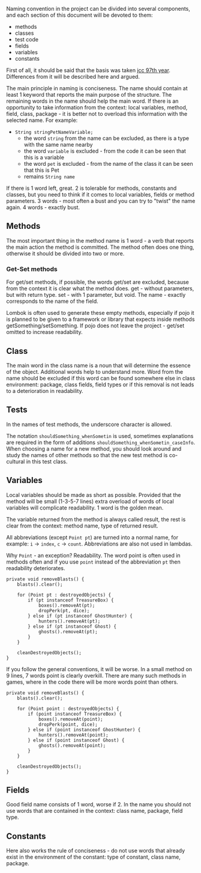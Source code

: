 Naming convention in the project can be divided into several components, and
each section of this document will be devoted to them:
* methods
* classes
* test code
* fields
* variables
* constants

First of all, it should be said that the basis was taken
[jcc 97th year](https://www.oracle.com/technetwork/java/codeconventions-150003.pdf).
Differences from it will be described here and argued.

The main principle in naming is conciseness.
The name should contain at least 1 keyword that reports
the main purpose of the structure. The remaining words in the name should
help the main word. If there is an opportunity to take information from the context:
local variables, method, field, class, package - it is better not to overload
this information with the selected name. For example:

* `String stringPetNameVariable;`  
  + the word `string` from the name can be excluded, as there is a type with the same name nearby
  + the word `variable` is excluded - from the code it can be seen that this is a variable
  + the word `pet` is excluded - from the name of the class it can be seen that this is Pet
  + remains `String name`

If there is 1 word left, great. 2 is tolerable for methods, constants and classes, but
you need to think if it comes to local variables, fields or method parameters.
3 words - most often a bust and you can try to "twist" the name again.
4 words - exactly bust.

## <a id="method"></a> Methods

The most important thing in the method name is 1 word - a verb that reports the main action
the method is committed. The method often does one thing, otherwise
it should be divided into two or more.

### <a id="get-set"></a> Get-Set methods

For get/set methods, if possible, the words get/set are excluded, because
from the context it is clear what the method does. get - without parameters, but with return type.
set - with 1 parameter, but void. The name - exactly corresponds to the name of the field.

Lombok is often used to generate these empty methods, especially if pojo
it is planned to be given to a framework or library that expects inside methods
getSomething/setSomething. If pojo does not leave the project - get/set
omitted to increase readability.

## <a id="class"></a> Class

The main word in the class name is a noun that will
determine the essence of the object. Additional words help to understand more. Word
from the name should be excluded if this word can be found somewhere else in
class environment: package, class fields, field types or if this removal is not
leads to a deterioration in readability.

## <a id="test"></a> Tests

In the names of test methods, the underscore character is allowed.

The notation `shouldSomething_whenSometin` is used, sometimes explanations are required
in the form of additions `shouldSomething_whenSometin_caseInfo`. When choosing a name
for a new method, you should look around and study the names of other methods
so that the new test method is co-cultural in this test class.

## <a id="variable"></a> Variables

Local variables should be made as short as possible. Provided that the method
will be small (1-3-5-7 lines) extra overload of words of local variables
will complicate readability. 1 word is the golden mean.

The variable returned from the method is always called result, the rest is clear
from the context: method name, type of returned result.

All abbreviations (except `Point pt`) are turned into a normal name, for example:
`i` -> `index`, `с` -> `count`. Abbreviations are also not used in lambdas.

Why `Point` - an exception? Readability. The word point is often used in methods
often and if you use `point` instead of the abbreviation `pt` then readability deteriorates.

```
private void removeBlasts() {
    blasts().clear();

    for (Point pt : destroyedObjects) {
        if (pt instanceof TreasureBox) {
            boxes().removeAt(pt);
            dropPerk(pt, dice);
        } else if (pt instanceof GhostHunter) {
            hunters().removeAt(pt);
        } else if (pt instanceof Ghost) {
            ghosts().removeAt(pt);
        }
    }

    cleanDestroyedObjects();
}
```

If you follow the general conventions, it will be worse. In a small method on 9 lines,
7 words point is clearly overkill. There are many such methods in games, where in the code there will be
more words point than others.


```
private void removeBlasts() {
    blasts().clear();

    for (Point point : destroyedObjects) {
        if (point instanceof TreasureBox) {
            boxes().removeAt(point);
            dropPerk(point, dice);
        } else if (point instanceof GhostHunter) {
            hunters().removeAt(point);
        } else if (point instanceof Ghost) {
            ghosts().removeAt(point);
        }
    }

    cleanDestroyedObjects();
}
```

## <a id="field"></a> Fields

Good field name consists of 1 word, worse if 2. In the name you should not use
words that are contained in the context: class name, package, field type.

## <a id="constant"></a> Constants

Here also works the rule of conciseness - do not use words that already exist
in the environment of the constant: type of constant, class name, package.